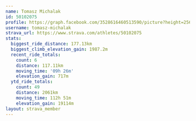 ```yaml
---
name: Tomasz Michalak
id: 50102075
profile: https://graph.facebook.com/3528616460513590/picture?height=256&width=256
username: tomasz-michalak
strava_url: https://www.strava.com/athletes/50102075
stats:
  biggest_ride_distance: 177.13km
  biggest_climb_elevation_gain: 1987.2m
  recent_ride_totals:
    count: 6
    distance: 117.11km
    moving_time: '09h 26m'
    elevation_gain: 717m
  ytd_ride_totals:
    count: 49
    distance: 2061km
    moving_time: 112h 51m
    elevation_gain: 19114m
layout: strava_member
--- 
```

